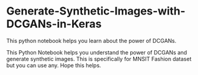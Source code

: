 # Generate-Synthetic-Images-with-DCGANs-in-Keras
This python notebook helps you learn about the power of DCGANs. 

This Python Notebook helps you understand the power of DCGANs and generate synthetic images. This is specifically for MNSIT Fashion dataset but you can use any.
Hope this helps.
